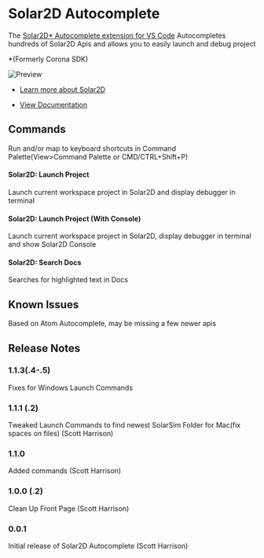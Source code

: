 # Solar2D Autocomplete

The [Solar2D* Autocomplete extension for VS Code](https://marketplace.visualstudio.com/items?itemName=solar2d.solar2d-autocomplete) Autocompletes hundreds of Solar2D Apis and allows you to easily launch and debug project


*(Formerly Corona SDK)

![Preview](https://i.ibb.co/mG3JYbS/preview.png)

* [Learn more about Solar2D](https://solar2d.com)

* [View Documentation](https://docs.coronalabs.com)


## Commands

Run and/or map to keyboard shortcuts in Command Palette(View>Command Palette or CMD/CTRL+Shift+P)

#### Solar2D: Launch Project

Launch current workspace project in Solar2D and display debugger in terminal

#### Solar2D: Launch Project (With Console)

Launch current workspace project in Solar2D, display debugger in terminal and show Solar2D Console

#### Solar2D: Search Docs

Searches for highlighted text in Docs


## Known Issues

Based on Atom Autocomplete, may be missing a few newer apis

## Release Notes

### 1.1.3(.4-.5)

Fixes for Windows Launch Commands

### 1.1.1 (.2)

Tweaked Launch Commands to find newest SolarSim Folder for Mac(fix spaces on files) (Scott Harrison)

### 1.1.0

Added commands (Scott Harrison)

### 1.0.0 (.2)

Clean Up Front Page (Scott Harrison)

### 0.0.1

Initial release of Solar2D Autocomplete (Scott Harrison)
